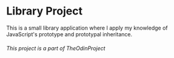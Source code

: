 # Library Project

This is a small library application where I apply my knowledge of
JavaScript's prototype and prototypal inheritance.

###### This project is a part of TheOdinProject